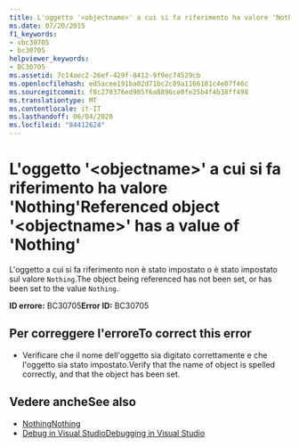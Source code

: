 ```yaml
---
title: L'oggetto '<objectname>' a cui si fa riferimento ha valore 'Nothing'
ms.date: 07/20/2015
f1_keywords:
- vbc30705
- bc30705
helpviewer_keywords:
- BC30705
ms.assetid: 7c14aec2-26ef-429f-8412-9f9ec74529cb
ms.openlocfilehash: ed5acee191ba02d71bc2c89a1166101c4e07f46c
ms.sourcegitcommit: f8c270376ed905f6a8896ce0fe25b4f4b38ff498
ms.translationtype: MT
ms.contentlocale: it-IT
ms.lasthandoff: 06/04/2020
ms.locfileid: "84412624"
---
```

# <a name="referenced-object-objectname-has-a-value-of-nothing"></a><span data-ttu-id="addde-102">L'oggetto '\<objectname>' a cui si fa riferimento ha valore 'Nothing'</span><span class="sxs-lookup"><span data-stu-id="addde-102">Referenced object '\<objectname>' has a value of 'Nothing'</span></span>
<span data-ttu-id="addde-103">L'oggetto a cui si fa riferimento non è stato impostato o è stato impostato sul valore `Nothing`.</span><span class="sxs-lookup"><span data-stu-id="addde-103">The object being referenced has not been set, or has been set to the value `Nothing`.</span></span>  
  
 <span data-ttu-id="addde-104">**ID errore:** BC30705</span><span class="sxs-lookup"><span data-stu-id="addde-104">**Error ID:** BC30705</span></span>  
  
## <a name="to-correct-this-error"></a><span data-ttu-id="addde-105">Per correggere l'errore</span><span class="sxs-lookup"><span data-stu-id="addde-105">To correct this error</span></span>  
  
- <span data-ttu-id="addde-106">Verificare che il nome dell'oggetto sia digitato correttamente e che l'oggetto sia stato impostato.</span><span class="sxs-lookup"><span data-stu-id="addde-106">Verify that the name of object is spelled correctly, and that the object has been set.</span></span>  
  
## <a name="see-also"></a><span data-ttu-id="addde-107">Vedere anche</span><span class="sxs-lookup"><span data-stu-id="addde-107">See also</span></span>

- [<span data-ttu-id="addde-108">Nothing</span><span class="sxs-lookup"><span data-stu-id="addde-108">Nothing</span></span>](../language-reference/nothing.md)
- [<span data-ttu-id="addde-109">Debug in Visual Studio</span><span class="sxs-lookup"><span data-stu-id="addde-109">Debugging in Visual Studio</span></span>](/visualstudio/debugger/debugger-feature-tour)
